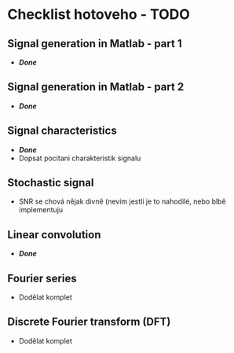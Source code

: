 # Checklist hotoveho - TODO
## Signal generation in Matlab - part 1
- ***Done***

## Signal generation in Matlab - part 2
- ***Done***

## Signal characteristics
- ***Done***
- Dopsat pocitani charakteristik signalu
## Stochastic signal
- SNR se chová nějak divně (nevim jestli je to nahodilé, nebo blbě implementuju

## Linear convolution
- ***Done***

## Fourier series
- Dodělat komplet

## Discrete Fourier transform (DFT)
- Dodělat komplet
